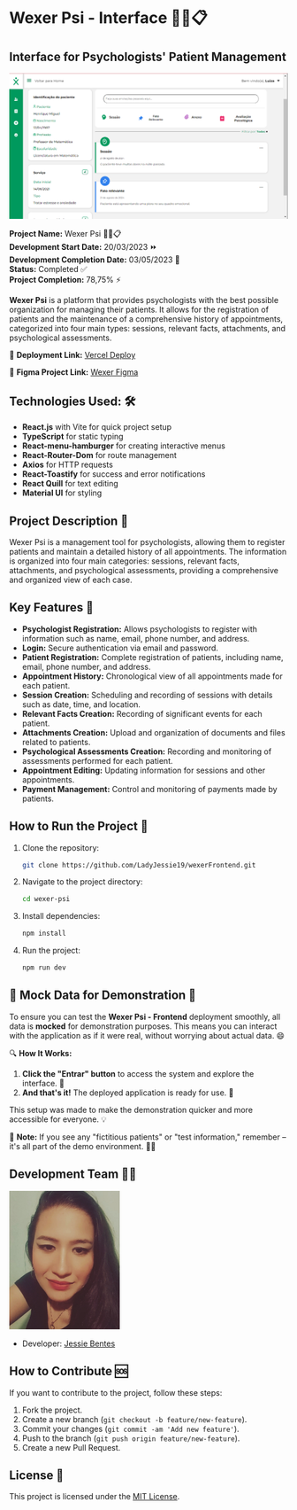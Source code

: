 # Wexer Psi - Interface 📏💡📋

## Interface for Psychologists' Patient Management

![Wexer Psi](./wexer-psi/src/assets/readme/front-wexer.png)

**Project Name:** Wexer Psi 📏💡📋  
**Development Start Date:** 20/03/2023 ⏩  
**Development Completion Date:** 03/05/2023 🏁  
**Status:** Completed ✅ <br />
**Project Completion:** 78,75% ⚡

**Wexer Psi** is a platform that provides psychologists with the best possible organization for managing their patients. It allows for the registration of patients and the maintenance of a comprehensive history of appointments, categorized into four main types: sessions, relevant facts, attachments, and psychological assessments.

🚀 **Deployment Link:** [Vercel Deploy](https://project-wexer.vercel.app/)

🎨 **Figma Project Link:** [Wexer Figma](<https://www.figma.com/design/t5Z08FWfTexsU1Lj4WvmrL/Wexer-Psi-%7C-Prontu%C3%A1rio-V4-(Copy)?node-id=0-1&t=qswzIWb4pIHjUfuJ-0>)

## **Technologies Used:** 🛠️

- **React.js** with Vite for quick project setup
- **TypeScript** for static typing
- **React-menu-hamburger** for creating interactive menus
- **React-Router-Dom** for route management
- **Axios** for HTTP requests
- **React-Toastify** for success and error notifications
- **React Quill** for text editing
- **Material UI** for styling

## Project Description 📝

Wexer Psi is a management tool for psychologists, allowing them to register patients and maintain a detailed history of all appointments. The information is organized into four main categories: sessions, relevant facts, attachments, and psychological assessments, providing a comprehensive and organized view of each case.

## Key Features 🔧

- **Psychologist Registration:** Allows psychologists to register with information such as name, email, phone number, and address.
- **Login:** Secure authentication via email and password.
- **Patient Registration:** Complete registration of patients, including name, email, phone number, and address.
- **Appointment History:** Chronological view of all appointments made for each patient.
- **Session Creation:** Scheduling and recording of sessions with details such as date, time, and location.
- **Relevant Facts Creation:** Recording of significant events for each patient.
- **Attachments Creation:** Upload and organization of documents and files related to patients.
- **Psychological Assessments Creation:** Recording and monitoring of assessments performed for each patient.
- **Appointment Editing:** Updating information for sessions and other appointments.
- **Payment Management:** Control and monitoring of payments made by patients.

## How to Run the Project 🚀

1. Clone the repository:
   ```bash
   git clone https://github.com/LadyJessie19/wexerFrontend.git
   ```
2. Navigate to the project directory:
   ```bash
   cd wexer-psi
   ```
3. Install dependencies:
   ```bash
   npm install
   ```
4. Run the project:
   ```bash
   npm run dev
   ```

## 🚧 Mock Data for Demonstration 🚧

To ensure you can test the **Wexer Psi - Frontend** deployment smoothly, all data is **mocked** for demonstration purposes. This means you can interact with the application as if it were real, without worrying about actual data. 😄

🔍 **How It Works:**

1. **Click the "Entrar" button** to access the system and explore the interface. 🚪
2. **And that's it!** The deployed application is ready for use. 🎉

This setup was made to make the demonstration quicker and more accessible for everyone. 💡

🔔 **Note:** If you see any "fictitious patients" or "test information," remember – it's all part of the demo environment. 🕵️‍♀️

## Development Team 🙋‍♀️

<img src="./wexer-psi/src/assets/readme/jessie-dev.jpg" alt="Developer" width="200" />

- Developer: [Jessie Bentes](https://github.com/LadyJessie19)

## How to Contribute 🆘

If you want to contribute to the project, follow these steps:

1. Fork the project.
2. Create a new branch (`git checkout -b feature/new-feature`).
3. Commit your changes (`git commit -am 'Add new feature'`).
4. Push to the branch (`git push origin feature/new-feature`).
5. Create a new Pull Request.

## License 🧐

This project is licensed under the [MIT License](https://opensource.org/licenses/MIT).
